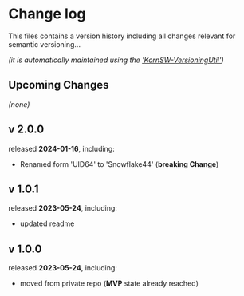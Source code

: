 # Change log
This files contains a version history including all changes relevant for semantic versioning...

*(it is automatically maintained using the ['KornSW-VersioningUtil'](https://github.com/KornSW/VersioningUtil))*




## Upcoming Changes

*(none)*



## v 2.0.0
released **2024-01-16**, including:
 - Renamed form 'UID64' to 'Snowflake44' (**breaking Change**)



## v 1.0.1
released **2023-05-24**, including:
 - updated readme



## v 1.0.0
released **2023-05-24**, including:
 - moved from private repo (**MVP** state already reached)



